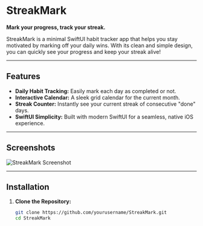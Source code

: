 # StreakMark

**Mark your progress, track your streak.**

StreakMark is a minimal SwiftUI habit tracker app that helps you stay motivated by marking off your daily wins. With its clean and simple design, you can quickly see your progress and keep your streak alive!

---

## Features

- **Daily Habit Tracking:** Easily mark each day as completed or not.
- **Interactive Calendar:** A sleek grid calendar for the current month.
- **Streak Counter:** Instantly see your current streak of consecutive "done" days.
- **SwiftUI Simplicity:** Built with modern SwiftUI for a seamless, native iOS experience.

---

## Screenshots

![StreakMark Screenshot](screenshot.png)

---

## Installation

1. **Clone the Repository:**

   ```bash
   git clone https://github.com/yourusername/StreakMark.git
   cd StreakMark
